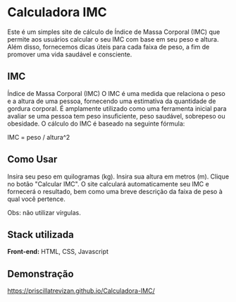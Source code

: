 
# Calculadora IMC

Este é um simples site de cálculo de Índice de Massa Corporal (IMC) que permite aos usuários calcular o seu IMC com base em seu peso e altura. Além disso, fornecemos dicas úteis para cada faixa de peso, a fim de promover uma vida saudável e consciente.


## IMC

Índice de Massa Corporal (IMC) O IMC é uma medida que relaciona o peso e a altura de uma pessoa, fornecendo uma estimativa da quantidade de gordura corporal. É amplamente utilizado como uma ferramenta inicial para avaliar se uma pessoa tem peso insuficiente, peso saudável, sobrepeso ou obesidade. O cálculo do IMC é baseado na seguinte fórmula:

IMC = peso / altura^2 

## Como Usar

Insira seu peso em quilogramas (kg).
Insira sua altura em metros (m). 
Clique no botão "Calcular IMC". 
O site calculará automaticamente seu IMC e fornecerá o resultado, bem como uma breve descrição da faixa de peso à qual você pertence.

Obs: não utilizar vírgulas.


## Stack utilizada

**Front-end:** HTML, CSS, Javascript


## Demonstração

https://priscillatrevizan.github.io/Calculadora-IMC/

